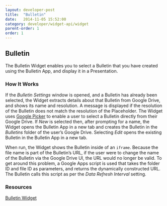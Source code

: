 ```yaml
---
layout: developer-post
title:  "Bulletin"
date:   2014-11-05 15:52:00
category: developer/widget-api/widget
parent-order: 1
order: 1
---
```



## Bulletin

The Bulletin Widget enables you to select a Bulletin that you have created using the Bulletin App, and display it in a Presentation.

### How It Works

If the *Bulletin Settings* window is opened, and a Bulletin has already been selected, the Widget extracts details about that Bulletin from Google Drive, and shows its name and resolution. A message is displayed if the resolution of the Bulletin does not match the resolution of the Placeholder. The Widget uses [Google Picker](https://developers.google.com/picker/) to enable a user to select a Bulletin directly from their Google Drive. If *New* is selected then, after prompting for a name, the Widget opens the Bulletin App in a new tab and creates the Bulletin in the *Bulletins* folder of the user’s Google Drive. Selecting *Edit* opens the existing Bulletin in the Bulletin App in a new tab.

When run, the Widget shows the Bulletin inside of an `iframe`. Because the file name is part of the Bulletin’s URL, if the user were to change the name of the Bulletin via the Google Drive UI, the URL would no longer be valid. To get around this problem, a Google Apps script is used that takes the folder ID and file ID as parameters, and returns the dynamically constructed URL. The Bulletin calls this script as per the *Data Refresh Interval* setting.

### Resources
[Bulletin Widget](https://github.com/Rise-Vision/widget-bulletin)